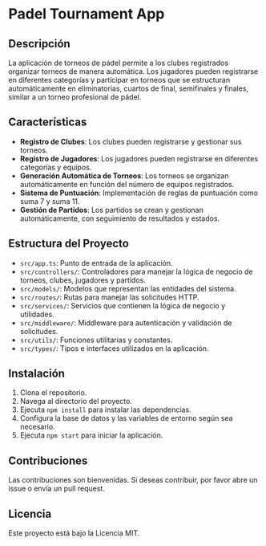 # Padel Tournament App

## Descripción

La aplicación de torneos de pádel permite a los clubes registrados organizar torneos de manera automática. Los jugadores pueden registrarse en diferentes categorías y participar en torneos que se estructuran automáticamente en eliminatorias, cuartos de final, semifinales y finales, similar a un torneo profesional de pádel.

## Características

- **Registro de Clubes**: Los clubes pueden registrarse y gestionar sus torneos.
- **Registro de Jugadores**: Los jugadores pueden registrarse en diferentes categorías y equipos.
- **Generación Automática de Torneos**: Los torneos se organizan automáticamente en función del número de equipos registrados.
- **Sistema de Puntuación**: Implementación de reglas de puntuación como suma 7 y suma 11.
- **Gestión de Partidos**: Los partidos se crean y gestionan automáticamente, con seguimiento de resultados y estados.

## Estructura del Proyecto

- `src/app.ts`: Punto de entrada de la aplicación.
- `src/controllers/`: Controladores para manejar la lógica de negocio de torneos, clubes, jugadores y partidos.
- `src/models/`: Modelos que representan las entidades del sistema.
- `src/routes/`: Rutas para manejar las solicitudes HTTP.
- `src/services/`: Servicios que contienen la lógica de negocio y utilidades.
- `src/middleware/`: Middleware para autenticación y validación de solicitudes.
- `src/utils/`: Funciones utilitarias y constantes.
- `src/types/`: Tipos e interfaces utilizados en la aplicación.

## Instalación

1. Clona el repositorio.
2. Navega al directorio del proyecto.
3. Ejecuta `npm install` para instalar las dependencias.
4. Configura la base de datos y las variables de entorno según sea necesario.
5. Ejecuta `npm start` para iniciar la aplicación.

## Contribuciones

Las contribuciones son bienvenidas. Si deseas contribuir, por favor abre un issue o envía un pull request.

## Licencia

Este proyecto está bajo la Licencia MIT.